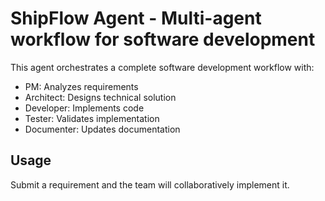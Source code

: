 # ShipFlow Agent - Multi-agent workflow for software development

This agent orchestrates a complete software development workflow with:
- PM: Analyzes requirements
- Architect: Designs technical solution  
- Developer: Implements code
- Tester: Validates implementation
- Documenter: Updates documentation

## Usage

Submit a requirement and the team will collaboratively implement it.
